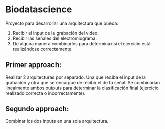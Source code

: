 # Biodatascience
Proyecto para desarrollar una arquitectura que pueda:
  1. Recibir el input de la grabación del video.
  2. Recibir las señales del electromiograma.
  3. De alguna manera combinarlos para determinar si el ejercicio está realizándose correctamente.
## Primer approach:
Realizar 2 arquitecturas por separado. Una que reciba el input de la grabación y otra que se encargue de recibir el de la señal. Se combinarían linealmente ambos outputs para determinar la clasificación final (ejercicio realizado correcta o incorrectamente).

## Segundo approach:
Combinar los dos inputs en una sola arquitectura.  
